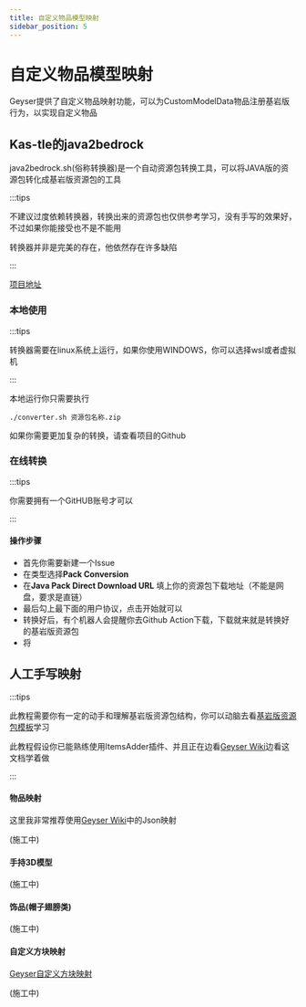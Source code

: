```yaml
---
title: 自定义物品模型映射
sidebar_position: 5
---
```


# 自定义物品模型映射

Geyser提供了自定义物品映射功能，可以为CustomModelData物品注册基岩版行为，以实现自定义物品

## Kas-tle的java2bedrock

java2bedrock.sh(俗称转换器)是一个自动资源包转换工具，可以将JAVA版的资源包转化成基岩版资源包的工具

:::tips

不建议过度依赖转换器，转换出来的资源包也仅供参考学习，没有手写的效果好，不过如果你能接受也不是不能用

转换器并非是完美的存在，他依然存在许多缺陷

:::

[项目地址](https://github.com/Kas-tle/java2bedrock.sh)

### 本地使用

:::tips

转换器需要在linux系统上运行，如果你使用WINDOWS，你可以选择wsl或者虚拟机

:::

本地运行你只需要执行

```
./converter.sh 资源包名称.zip
```

如果你需要更加复杂的转换，请查看项目的Github

### 在线转换

:::tips

你需要拥有一个GitHUB账号才可以

:::

#### 操作步骤

* 首先你需要新建一个Issue
* 在类型选择**Pack Conversion**
* 在**Java Pack Direct Download URL** 填上你的资源包下载地址（不能是网盘，要求是直链）
* 最后勾上最下面的用户协议，点击开始就可以
* 转换好后，有个机器人会提醒你去Github Action下载，下载就来就是转换好的基岩版资源包
* 将

## 人工手写映射

:::tips

此教程需要你有一定的动手和理解基岩版资源包结构，你可以动脑去看[基岩版资源包模板](https://github.com/Mojang/bedrock-samples/releases)学习

此教程假设你已能熟练使用ItemsAdder插件、并且正在边看[Geyser Wiki](https://wiki.geysermc.org/geyser/custom-items/)边看这文档学着做

:::

#### 物品映射

这里我非常推荐使用[Geyser Wiki](https://wiki.geysermc.org/geyser/custom-items/)中的Json映射

(施工中)

#### 手持3D模型

(施工中)

#### 饰品(帽子翅膀类)

(施工中)

#### 自定义方块映射

[Geyser自定义方块映射](https://wiki.geysermc.org/geyser/custom-blocks/)

(施工中)
